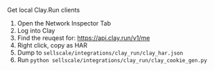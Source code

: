 Get local Clay.Run clients
1. Open the Network Inspector Tab
2. Log into Clay
3. Find the reuqest for: https://api.clay.run/v1/me
4. Right click, copy as HAR
5. Dump to `sellscale/integrations/clay_run/clay_har.json`
6. Run `python sellscale/integrations/clay_run/clay_cookie_gen.py`